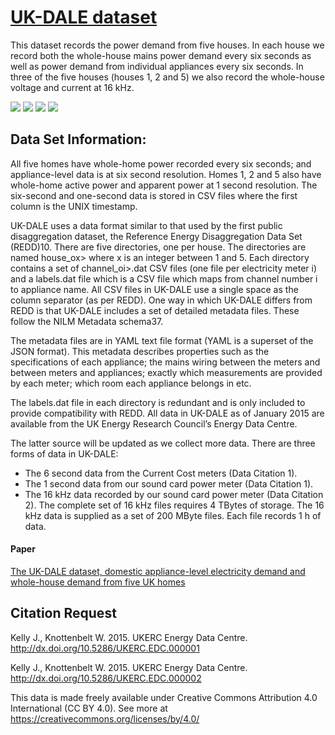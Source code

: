 # [UK-DALE dataset](http://jack-kelly.com/data/)

This dataset records the power demand from five houses. In each house we record both the whole-house mains power demand every six seconds as well as power demand from individual appliances every six seconds. In three of the five houses (houses 1, 2 and 5) we also record the whole-house voltage and current at 16 kHz.

![](https://img.shields.io/badge/sector-power-skyblue.svg) ![](https://img.shields.io/badge/labeled-yes-blue.svg)  ![](https://img.shields.io/badge/time--series-yes-blue.svg) ![](https://img.shields.io/badge/simulation-no-red.svg)

## Data Set Information:

All five homes have whole-home power recorded every six seconds; and appliance-level data is at six second resolution. Homes 1, 2 and 5 also have whole-home active power and apparent power at 1 second resolution. The six-second and one-second data is stored in CSV files where the first column is the UNIX timestamp.

UK-DALE uses a data format similar to that used by the first public disaggregation dataset, the Reference
Energy Disaggregation Data Set (REDD)10.
There are five directories, one per house. The directories are named house_ox> where x is an integer between 1 and 5.
Each directory contains a set of channel_oi>.dat CSV files (one file per electricity meter i) and a labels.dat file which is a CSV file which maps from channel number i to appliance name. All CSV files in UK-DALE use a single space as the column separator (as per REDD).
One way in which UK-DALE differs from REDD is that UK-DALE includes a set of detailed metadata files. These follow the NILM Metadata schema37.

The metadata files are in YAML text file format (YAML is a superset of the JSON format). This metadata describes properties such as the specifications of each appliance; the mains wiring between the meters and between meters and appliances; exactly which measurements are provided by each meter; which room each appliance belongs in etc.

The labels.dat file in each directory is redundant and is only included to provide compatibility with REDD. All data in UK-DALE as of January 2015 are available from the UK Energy Research Council’s Energy Data Centre. 

The latter source will be updated as we collect more data. There are three forms of data in UK-DALE:

- The 6 second data from the Current Cost meters (Data Citation 1).
- The 1 second data from our sound card power meter (Data Citation 1). 
- The 16 kHz data recorded by our sound card power meter (Data Citation 2). The complete set of 16
  kHz files requires 4 TBytes of storage. The 16 kHz data is supplied as a set of 200 MByte files. Each file
  records 1 h of data.

#### Paper

[The UK-DALE dataset, domestic appliance-level electricity demand and whole-house demand from five UK homes](https://www.nature.com/articles/sdata20157)

## Citation Request

Kelly J., Knottenbelt W. 2015. UKERC Energy Data Centre. <http://dx.doi.org/10.5286/UKERC.EDC.000001>

Kelly J., Knottenbelt W. 2015. UKERC Energy Data Centre. <http://dx.doi.org/10.5286/UKERC.EDC.000002>

This data is made freely available under Creative Commons Attribution 4.0 International (CC BY 4.0). See more at <https://creativecommons.org/licenses/by/4.0/>
